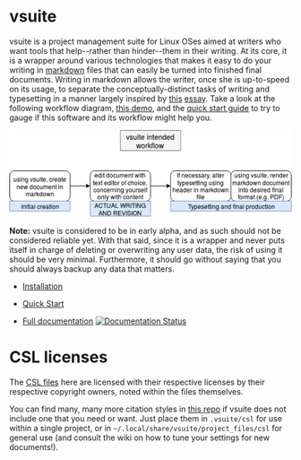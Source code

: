 # vsuite

vsuite is a project management suite for Linux OSes aimed at writers who want
tools that help--rather than hinder--them in their writing. At its core, it is
a wrapper around various technologies that makes it easy to do your writing in
[markdown](https://rmarkdown.rstudio.com/lesson-8.html) files that can easily
be turned into finished final documents. Writing in markdown allows the writer,
once she is up-to-speed on its usage, to separate the conceptually-distinct
tasks of writing and typesetting in a manner largely inspired by
[this](http://ricardo.ecn.wfu.edu/~cottrell/wp.html)
[essay](https://web.archive.org/web/*/http://ricardo.ecn.wfu.edu/~cottrell/wp.html).
Take a look at the following workflow diagram, [this
demo](https://asciinema.org/a/162560), and the [quick start
guide](http://vsuite.readthedocs.io/en/latest/quickstart.html) to try to gauge
if this software and its workflow might help you.

![workflowdiagram](docs/assets/workflow_diagram.png)

**Note:** vsuite is considered to be in early alpha, and as such should not be
considered reliable yet. With that said, since it is a wrapper and never puts
itself in charge of deleting or overwriting any user data, the risk of using it
should be very minimal. Furthermore, it should go without saying that you
should always backup any data that matters.

- [Installation](http://vsuite.readthedocs.io/en/latest/installation.html)

- [Quick Start](http://vsuite.readthedocs.io/en/latest/quickstart.html)

- [Full documentation](http://vsuite.readthedocs.io) [![Documentation Status](http://readthedocs.org/projects/vsuite/badge/?version=latest)](http://vsuite.readthedocs.io/en/latest/?badge=latest)

# CSL licenses

The [CSL files](vsuite/project_files/csl) here are licensed with their
respective licenses by their respective copyright owners, noted within the
files themselves.

You can find many, many more citation styles in [this
repo](https://github.com/citation-style-language/styles) if vsuite does not
include one that you need or want. Just place them in `.vsuite/csl` for use
within a single project, or in `~/.local/share/vsuite/project_files/csl` for
general use (and consult the wiki on how to tune your settings for new
documents!).

